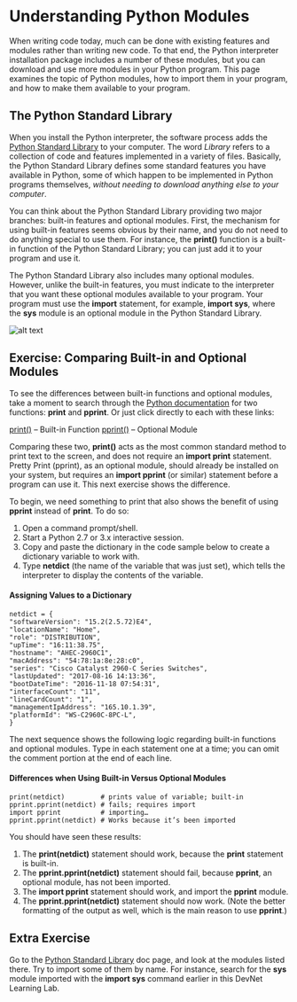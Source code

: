 # Understanding Python Modules

When writing code today, much can be done with existing features and modules rather than writing new code. To that end, the Python interpreter installation package includes a number of these modules, but you can download and use more modules in your Python program. This page examines the topic of Python modules, how to import them in your program, and how to make them available to your program.

## The Python Standard Library

When you install the Python interpreter, the software process adds the [Python Standard Library](https://docs.python.org/3/library/index.html) to your computer. The word *Library* refers to a collection of code and features implemented in a variety of files. Basically, the Python Standard Library defines some standard features you have available in Python, some of which happen to be implemented in Python programs themselves, *without needing to download anything else to your computer*.

You can think about the Python Standard Library providing two major branches: built-in features and optional modules. First, the mechanism for using built-in features seems obvious by their name, and you do not need to do anything special to use them. For instance, the **print()** function is a built-in function of the Python Standard Library; you can just add it to your program and use it.

The Python Standard Library also includes many optional modules. However, unlike the built-in features, you must indicate to the interpreter that you want these optional modules available to your program. Your program must use the **import** statement, for example, **import sys**, where the **sys** module is an optional module in the Python Standard Library.

![alt text](/posts/files/02-pip-ve-02-home-lab-pip-virtual-environment/assets/images/desktop-2-02.png)

## Exercise: Comparing Built-in and Optional Modules

To see the differences between built-in functions and optional modules, take a moment to search through the [Python documentation](https://docs.python.org/3/library/index.html) for two functions: **print** and **pprint**. Or just click directly to each with these links:

[print()](https://docs.python.org/3/library/index.html) – Built-in Function
[pprint()](https://docs.python.org/3/library/pprint.html) – Optional Module

Comparing these two, **print()** acts as the most common standard method to print text to the screen, and does not require an **import print** statement. Pretty Print (pprint), as an optional module, should already be installed on your system, but requires an **import pprint** (or similar) statement before a program can use it. This next exercise shows the difference.

To begin, we need something to print that also shows the benefit of using **pprint** instead of **print**. To do so:

1.  Open a command prompt/shell.
2.  Start a Python 2.7 or 3.x interactive session.
3.  Copy and paste the dictionary in the code sample below to create a dictionary variable to work with.
4.  Type **netdict** (the name of the variable that was just set), which tells the interpreter to display the contents of the variable.

#### Assigning Values to a Dictionary
```
netdict = {
"softwareVersion": "15.2(2.5.72)E4",
"locationName": "Home",
"role": "DISTRIBUTION",
"upTime": "16:11:38.75",
"hostname": "AHEC-2960C1",
"macAddress": "54:78:1a:8e:28:c0",
"series": "Cisco Catalyst 2960-C Series Switches",
"lastUpdated": "2017-08-16 14:13:36",
"bootDateTime": "2016-11-18 07:54:31",
"interfaceCount": "11",
"lineCardCount": "1",
"managementIpAddress": "165.10.1.39",
"platformId": "WS-C2960C-8PC-L",
}
```
The next sequence shows the following logic regarding built-in functions and optional modules. Type in each statement one at a time; you can omit the comment portion at the end of each line.

#### Differences when Using Built-in Versus Optional Modules
```
print(netdict)         # prints value of variable; built-in
pprint.pprint(netdict) # fails; requires import
import pprint          # importing…
pprint.pprint(netdict) # Works because it’s been imported
```
You should have seen these results:

1.  The **print(netdict)** statement should work, because the **print** statement is built-in.
2.  The **pprint.pprint(netdict)** statement should fail, because **pprint**, an optional module, has not been imported.
3.  The **import pprint** statement should work, and import the **pprint** module.
4.  The **pprint.pprint(netdict)** statement should now work. (Note the better formatting of the output as well, which is the main reason to use **pprint**.)

## Extra Exercise

Go to the [Python Standard Library](https://docs.python.org/3/library/index.html) doc page, and look at the modules listed there. Try to import some of them by name. For instance, search for the **sys** module imported with the **import sys** command earlier in this DevNet Learning Lab.

